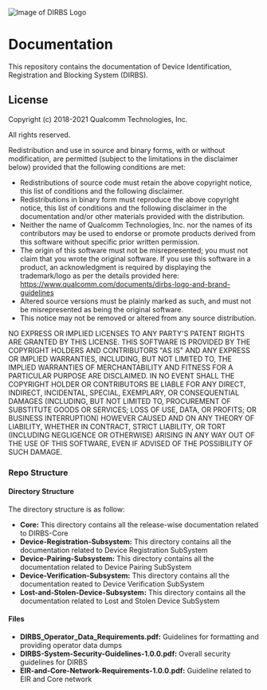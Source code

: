 ![Image of DIRBS Logo](https://avatars0.githubusercontent.com/u/42587891?s=100&v=4)

# Documentation
This repository contains the documentation of Device Identification, Registration and Blocking System (DIRBS).

## License
Copyright (c) 2018-2021 Qualcomm Technologies, Inc.

All rights reserved.

Redistribution and use in source and binary forms, with or without modification, are permitted (subject to the limitations in the disclaimer below) provided that the following conditions are met:

* Redistributions of source code must retain the above copyright notice, this list of conditions and the following disclaimer.
* Redistributions in binary form must reproduce the above copyright notice, this list of conditions and the following disclaimer in the documentation and/or other materials provided with the distribution.
* Neither the name of Qualcomm Technologies, Inc. nor the names of its contributors may be used to endorse or promote products derived from this software without specific prior written permission.
* The origin of this software must not be misrepresented; you must not claim that you wrote the original software. If you use this software in a product, an acknowledgment is required by displaying the trademark/logo as per the details provided here: https://www.qualcomm.com/documents/dirbs-logo-and-brand-guidelines
* Altered source versions must be plainly marked as such, and must not be misrepresented as being the original software.
* This notice may not be removed or altered from any source distribution.

NO EXPRESS OR IMPLIED LICENSES TO ANY PARTY'S PATENT RIGHTS ARE GRANTED BY THIS LICENSE. THIS SOFTWARE IS PROVIDED BY THE COPYRIGHT HOLDERS AND CONTRIBUTORS "AS IS" AND ANY EXPRESS OR IMPLIED WARRANTIES, INCLUDING, BUT NOT LIMITED TO, THE IMPLIED WARRANTIES OF MERCHANTABILITY AND FITNESS FOR A PARTICULAR PURPOSE ARE DISCLAIMED. IN NO EVENT SHALL THE COPYRIGHT HOLDER OR CONTRIBUTORS BE LIABLE FOR ANY DIRECT, INDIRECT, INCIDENTAL, SPECIAL, EXEMPLARY, OR CONSEQUENTIAL DAMAGES (INCLUDING, BUT NOT LIMITED TO, PROCUREMENT OF SUBSTITUTE GOODS OR SERVICES; LOSS OF USE, DATA, OR PROFITS; OR BUSINESS INTERRUPTION) HOWEVER CAUSED AND ON ANY THEORY OF LIABILITY, WHETHER IN CONTRACT, STRICT LIABILITY, OR TORT (INCLUDING NEGLIGENCE OR OTHERWISE) ARISING IN ANY WAY OUT OF THE USE OF THIS SOFTWARE, EVEN IF ADVISED OF THE POSSIBILITY OF SUCH DAMAGE.

### Repo Structure
#### Directory Structure
The directory structure is as follow:
* **Core:** This directory contains all the release-wise documentation related to DIRBS-Core
* **Device-Registration-Subsystem:** This directory contains all the documentation related to Device Registration SubSystem
* **Device-Pairing-Subsystem:** This directory contains all the documentation related to Device Pairing SubSystem
* **Device-Verification-Subsystem:** This directory contains all the documentation reated to Device Verification SubSystem
* **Lost-and-Stolen-Device-Subsystem:** This directory contains all the documentation related to Lost and Stolen Device SubSystem

#### Files
* **DIRBS_Operator_Data_Requirements.pdf:** Guidelines for formatting and providing operator data dumps
* **DIRBS-System-Security-Guidelines-1.0.0.pdf:** Overall security guidelines for DIRBS
* **EIR-and-Core-Network-Requirements-1.0.0.pdf:** Guideline related to EIR and Core network

